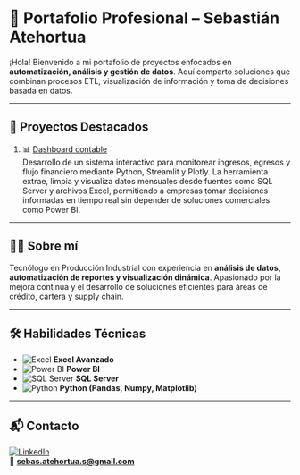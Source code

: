 # 💼 Portafolio Profesional – Sebastián Atehortua

¡Hola! Bienvenido a mi portafolio de proyectos enfocados en **automatización, análisis y gestión de datos**. Aquí comparto soluciones que combinan procesos ETL, visualización de información y toma de decisiones basada en datos.

---

## 🚀 Proyectos Destacados

1. 📊 [Dashboard contable](https://github.com/Sebastian-atehortua/dashboard-contable)  
  Desarrollo de un sistema interactivo para monitorear ingresos, egresos y flujo financiero mediante Python, Streamlit y Plotly. La herramienta extrae, limpia y visualiza    datos mensuales desde fuentes como SQL Server y archivos Excel, permitiendo a empresas tomar decisiones informadas en tiempo real sin depender de soluciones comerciales como Power BI.
---

## 👨‍💻 Sobre mí

Tecnólogo en Producción Industrial con experiencia en **análisis de datos, automatización de reportes y visualización dinámica**. Apasionado por la mejora continua y el desarrollo de soluciones eficientes para áreas de crédito, cartera y supply chain.

---

## 🛠️ Habilidades Técnicas

- ![Excel](https://img.icons8.com/color/20/microsoft-excel-2019.png) **Excel Avanzado**
- ![Power BI](https://img.icons8.com/color/20/power-bi.png) **Power BI**
- ![SQL Server](https://img.icons8.com/color/20/microsoft-sql-server.png) **SQL Server**
- ![Python](https://img.icons8.com/color/20/python.png) **Python (Pandas, Numpy, Matplotlib)**

---

## 📬 Contacto

[![LinkedIn](https://img.icons8.com/color/20/linkedin.png)](https://www.linkedin.com/in/sebasti%C3%A1n-atehortua-sanguino-7b6aa0238/)  
📧 **sebas.atehortua.s@gmail.com**

